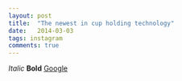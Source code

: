 ```yaml
---
layout: post
title:  "The newest in cup holding technology"
date:   2014-03-03
tags: instagram
comments: true
---
```

*Italic*
**Bold**
[Google](http://google.com)
